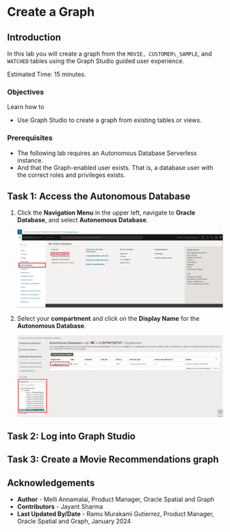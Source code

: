 <!--
    {
        "name":"Create Graph",
        "description":"Login to Graph Studio and create a moviestream graph for when running the tenancy the lab."
    }
-->

# Create a Graph

## Introduction

In this lab you will create a graph from the `MOVIE, CUSTOMER\_SAMPLE`, and `WATCHED` tables using the Graph Studio guided user experience.

Estimated Time: 15 minutes.

### Objectives

Learn how to
- Use Graph Studio to create a graph from existing tables or views.

### Prerequisites

- The following lab requires an Autonomous Database Serverless instance.
- And that the Graph-enabled user exists. That is, a database user with the correct roles and privileges exists.

## Task 1: Access the Autonomous Database 

1. Click the **Navigation Menu** in the upper left, navigate to **Oracle Database**, and select **Autonomous Database**.

    ![Navigating to Autonomous Database.](images/navigation-menu.png " ") 

2. Select your **compartment** and click on the **Display Name** for the **Autonomous Database**. 

    ![Selecting Autonomous Database in the Navigation Menu.](images/select-autonomous-database.png " ") 

## Task 2: Log into Graph Studio
[](include:adb-goto-graph-studio.md)

## Task 3: Create a Movie Recommendations graph
[](include:adb-create-graph.md)

## Acknowledgements
* **Author** - Melli Annamalai, Product Manager, Oracle Spatial and Graph
* **Contributors** -  Jayant Sharma
* **Last Updated By/Date** - Ramu Murakami Gutierrez, Product Manager, Oracle Spatial and Graph, January 2024
